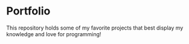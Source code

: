 # Portfolio
This repository holds some of my favorite projects that best display my knowledge and love for programming!
